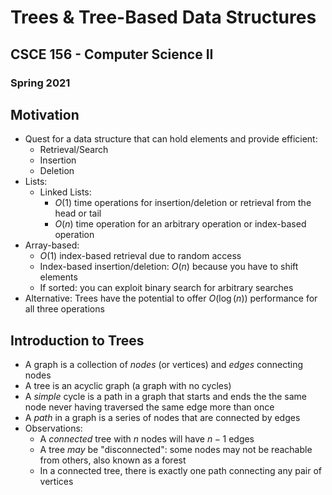
# Trees & Tree-Based Data Structures
## CSCE 156 - Computer Science II 
### Spring 2021

## Motivation

* Quest for a data structure that can hold elements and provide efficient:
  * Retrieval/Search
  * Insertion
  * Deletion
* Lists:
  * Linked Lists:
    * $O(1)$ time operations for insertion/deletion or retrieval from the head or tail
    * $O(n)$ time operation for an arbitrary operation or index-based operation
* Array-based:
  * $O(1)$ index-based retrieval due to random access
  * Index-based insertion/deletion: $O(n)$ because you have to shift elements
  * If sorted: you can exploit binary search for arbitrary searches
* Alternative: Trees have the potential to offer $O(\log(n))$ performance for all three operations

## Introduction to Trees

* A graph is a collection of *nodes* (or vertices) and *edges* connecting nodes
* A tree is an acyclic graph (a graph with no cycles)
* A *simple* cycle is a path in a graph that starts and ends the the same node never having traversed the same edge more than once
* A *path* in a graph is a series of nodes that are connected by edges
* Observations:
  * A *connected* tree with $n$ nodes will have $n-1$ edges
  * A tree *may* be "disconnected": some nodes may not be reachable from others, also known as a forest
  * In a connected tree, there is exactly one path connecting any pair of vertices
    
```text







```